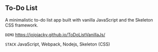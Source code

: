 ## To-Do List

A minimalistic to-do list app built with vanilla JavaScript and the Skeleton CSS framework.

`DEMO` https://jojojacky.github.io/ToDoListVanillaJs/

`STACK` JavaScript, Webpack, Nodejs, Skeleton (CSS)

